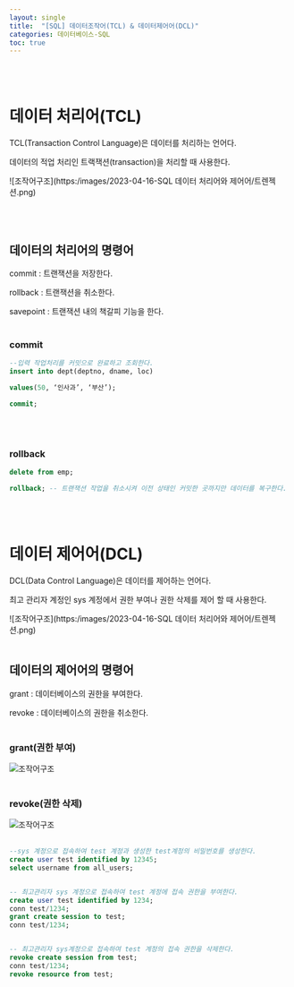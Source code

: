 ```yaml
---
layout: single
title:  "[SQL] 데이터조작어(TCL) & 데이터제어어(DCL)"
categories: 데이터베이스-SQL
toc: true
---
```

<br/><br/>

# 데이터 처리어(TCL) #

TCL(Transaction Control Language)은 데이터를 처리하는 언어다.

데이터의 적업 처리인 트랙잭션(transaction)을 처리할 때 사용한다.

![조작어구조](https:/images/2023-04-16-SQL 데이터 처리어와 제어어/트렌젝션.png)


<br/><br/>

## 데이터의 처리어의 명령어 ##

commit : 트랜잭션을 저장한다.

rollback : 트랜잭션을 취소한다.

savepoint : 트랜잭션 내의 책갈피 기능을 한다.
<br/><br/>

### commit ###

```SQL
--입력 작업처리를 커밋으로 완료하고 조회한다.
insert into dept(deptno, dname, loc)

values(50, ‘인사과’, ‘부산’);

commit;
```
<br/><br/>


### rollback ###

```SQL
delete from emp;

rollback; -- 트랜잭션 작업을 취소시켜 이전 상태인 커밋한 곳까지만 데이터를 복구한다.
```
<br/><br/>

# 데이터 제어어(DCL) #

DCL(Data Control Language)은 데이터를 제어하는 언어다.

최고 관리자 계정인 sys 계정에서 권한 부여나 권한 삭제를 제어 할 때 사용한다.

![조작어구조](https:/images/2023-04-16-SQL 데이터 처리어와 제어어/트렌젝션.png)
<br/><br/>


## 데이터의 제어어의 명령어 ##

grant : 데이터베이스의 권한을 부여한다.

revoke : 데이터베이스의 권한을 취소한다.
<br/><br/>

### grant(권한 부여) ###

![조작어구조](https:/images/2023-04-16-SQL%데이터%처리어와%제어어/권한부여.png)
<br/><br/>

### revoke(권한 삭제) ###
![조작어구조](https:/images/2023-04-16-SQL%데이터%처리어와%제어어/권한삭제.png)
<br/><br/>

```SQL
--sys 계정으로 접속하여 test 계정과 생성한 test계정의 비밀번호를 생성한다.
create user test identified by 12345;
select username from all_users;


-- 최고관리자 sys 계정으로 접속하여 test 계정에 접속 권한을 부여한다.
create user test identified by 1234;
conn test/1234;
grant create session to test;
conn test/1234;


-- 최고관리자 sys계정으로 접속하여 test 계정의 접속 권한을 삭제한다.
revoke create session from test;
conn test/1234;
revoke resource from test;
```